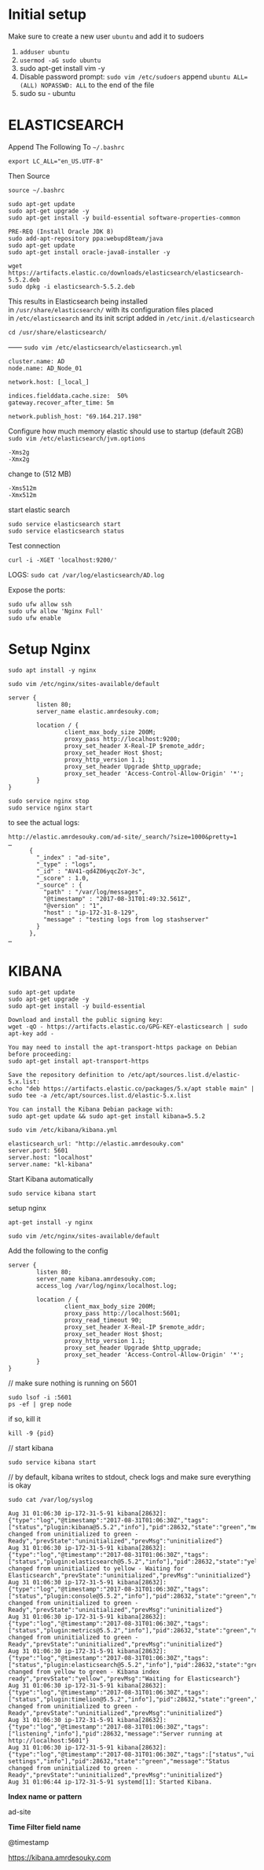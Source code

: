 # Initial setup

Make sure to create a new user `ubuntu` and add it to sudoers

1. `adduser ubuntu`
2. `usermod -aG sudo ubuntu`
3. sudo apt-get install vim -y
4. Disable password prompt: `sudo vim /etc/sudoers`
    append `ubuntu ALL=(ALL) NOPASSWD: ALL` to the end of the file
5. sudo su - ubuntu

# ELASTICSEARCH

Append The Following To `~/.bashrc`    

```
export LC_ALL="en_US.UTF-8"
```

Then Source 
```
source ~/.bashrc
```

```
sudo apt-get update
sudo apt-get upgrade -y
sudo apt-get install -y build-essential software-properties-common

PRE-REQ (Install Oracle JDK 8)
sudo add-apt-repository ppa:webupd8team/java
sudo apt-get update
sudo apt-get install oracle-java8-installer -y

wget https://artifacts.elastic.co/downloads/elasticsearch/elasticsearch-5.5.2.deb
sudo dpkg -i elasticsearch-5.5.2.deb
```

This results in Elasticsearch being installed in `/usr/share/elasticsearch/` with its configuration files placed in `/etc/elasticsearch` and its init script added in `/etc/init.d/elasticsearch`

```
cd /usr/share/elasticsearch/
```

——
`sudo vim /etc/elasticsearch/elasticsearch.yml`

```
cluster.name: AD
node.name: AD_Node_01

network.host: [_local_]

indices.fielddata.cache.size:  50%
gateway.recover_after_time: 5m

network.publish_host: "69.164.217.198"
```

Configure how much memory elastic should use to startup (default 2GB)
`sudo vim /etc/elasticsearch/jvm.options`
```
-Xms2g
-Xmx2g
```
change to (512 MB)
```
-Xms512m
-Xmx512m
```
start elastic search
```
sudo service elasticsearch start
sudo service elasticsearch status
```

Test connection
```
curl -i -XGET 'localhost:9200/'
```

LOGS:
`
sudo cat /var/log/elasticsearch/AD.log
`

Expose the ports:

```
sudo ufw allow ssh
sudo ufw allow 'Nginx Full'
sudo ufw enable
```

# Setup Nginx

```
sudo apt install -y nginx
```

`sudo vim /etc/nginx/sites-available/default`
```
server {
        listen 80;
        server_name elastic.amrdesouky.com;

        location / {
                client_max_body_size 200M;
                proxy_pass http://localhost:9200;
                proxy_set_header X-Real-IP $remote_addr;
                proxy_set_header Host $host;
                proxy_http_version 1.1;
                proxy_set_header Upgrade $http_upgrade;
                proxy_set_header 'Access-Control-Allow-Origin' '*';
        }
}
```

```
sudo service nginx stop
sudo service nginx start
```

to see the actual logs:
```
http://elastic.amrdesouky.com/ad-site/_search/?size=1000&pretty=1
…
      {
        "_index" : "ad-site",
        "_type" : "logs",
        "_id" : "AV41-qd4Z06yqcZoY-3c",
        "_score" : 1.0,
        "_source" : {
          "path" : "/var/log/messages",
          "@timestamp" : "2017-08-31T01:49:32.561Z",
          "@version" : "1",
          "host" : "ip-172-31-8-129",
          "message" : "testing logs from log stashserver"
        }
      },
…
```

# KIBANA

```
sudo apt-get update
sudo apt-get upgrade -y
sudo apt-get install -y build-essential

Download and install the public signing key:
wget -qO - https://artifacts.elastic.co/GPG-KEY-elasticsearch | sudo apt-key add -

You may need to install the apt-transport-https package on Debian before proceeding:
sudo apt-get install apt-transport-https

Save the repository definition to /etc/apt/sources.list.d/elastic-5.x.list:
echo "deb https://artifacts.elastic.co/packages/5.x/apt stable main" | sudo tee -a /etc/apt/sources.list.d/elastic-5.x.list

You can install the Kibana Debian package with:
sudo apt-get update && sudo apt-get install kibana=5.5.2
```

```
sudo vim /etc/kibana/kibana.yml
```
```
elasticsearch_url: "http://elastic.amrdesouky.com"
server.port: 5601
server.host: "localhost"
server.name: "kl-kibana"
```
Start Kibana automatically

```
sudo service kibana start
```

setup nginx

`apt-get install -y nginx`

```
sudo vim /etc/nginx/sites-available/default
```

Add the following to the config
```
server {
        listen 80;
        server_name kibana.amrdesouky.com;
        access_log /var/log/nginx/localhost.log;

        location / {
                client_max_body_size 200M;
                proxy_pass http://localhost:5601;
                proxy_read_timeout 90;
                proxy_set_header X-Real-IP $remote_addr;
                proxy_set_header Host $host;
                proxy_http_version 1.1;
                proxy_set_header Upgrade $http_upgrade;
                proxy_set_header 'Access-Control-Allow-Origin' '*';
        }
}
```

// make sure nothing is running on 5601
```
sudo lsof -i :5601
ps -ef | grep node
```

if so, kill it

`kill -9 {pid}`

// start kibana

`sudo service kibana start`

// by default, kibana writes to stdout, check logs and make sure everything is okay

`sudo cat /var/log/syslog`

```
Aug 31 01:06:30 ip-172-31-5-91 kibana[28632]: {"type":"log","@timestamp":"2017-08-31T01:06:30Z","tags":["status","plugin:kibana@5.5.2","info"],"pid":28632,"state":"green","message":"Status changed from uninitialized to green - Ready","prevState":"uninitialized","prevMsg":"uninitialized"}
Aug 31 01:06:30 ip-172-31-5-91 kibana[28632]: {"type":"log","@timestamp":"2017-08-31T01:06:30Z","tags":["status","plugin:elasticsearch@5.5.2","info"],"pid":28632,"state":"yellow","message":"Status changed from uninitialized to yellow - Waiting for Elasticsearch","prevState":"uninitialized","prevMsg":"uninitialized"}
Aug 31 01:06:30 ip-172-31-5-91 kibana[28632]: {"type":"log","@timestamp":"2017-08-31T01:06:30Z","tags":["status","plugin:console@5.5.2","info"],"pid":28632,"state":"green","message":"Status changed from uninitialized to green - Ready","prevState":"uninitialized","prevMsg":"uninitialized"}
Aug 31 01:06:30 ip-172-31-5-91 kibana[28632]: {"type":"log","@timestamp":"2017-08-31T01:06:30Z","tags":["status","plugin:metrics@5.5.2","info"],"pid":28632,"state":"green","message":"Status changed from uninitialized to green - Ready","prevState":"uninitialized","prevMsg":"uninitialized"}
Aug 31 01:06:30 ip-172-31-5-91 kibana[28632]: {"type":"log","@timestamp":"2017-08-31T01:06:30Z","tags":["status","plugin:elasticsearch@5.5.2","info"],"pid":28632,"state":"green","message":"Status changed from yellow to green - Kibana index ready","prevState":"yellow","prevMsg":"Waiting for Elasticsearch"}
Aug 31 01:06:30 ip-172-31-5-91 kibana[28632]: {"type":"log","@timestamp":"2017-08-31T01:06:30Z","tags":["status","plugin:timelion@5.5.2","info"],"pid":28632,"state":"green","message":"Status changed from uninitialized to green - Ready","prevState":"uninitialized","prevMsg":"uninitialized"}
Aug 31 01:06:30 ip-172-31-5-91 kibana[28632]: {"type":"log","@timestamp":"2017-08-31T01:06:30Z","tags":["listening","info"],"pid":28632,"message":"Server running at http://localhost:5601"}
Aug 31 01:06:30 ip-172-31-5-91 kibana[28632]: {"type":"log","@timestamp":"2017-08-31T01:06:30Z","tags":["status","ui settings","info"],"pid":28632,"state":"green","message":"Status changed from uninitialized to green - Ready","prevState":"uninitialized","prevMsg":"uninitialized"}
Aug 31 01:06:44 ip-172-31-5-91 systemd[1]: Started Kibana.
```

**Index name or pattern**

ad-site

**Time Filter field name**

@timestamp

https://kibana.amrdesouky.com
